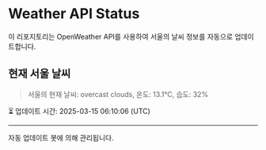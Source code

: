 
# Weather API Status

이 리포지토리는 OpenWeather API를 사용하여 서울의 날씨 정보를 자동으로 업데이트합니다.

## 현재 서울 날씨
> 서울의 현재 날씨: overcast clouds, 온도: 13.1°C, 습도: 32%

⏳ 업데이트 시간: 2025-03-15 06:10:06 (UTC)

---
자동 업데이트 봇에 의해 관리됩니다.
